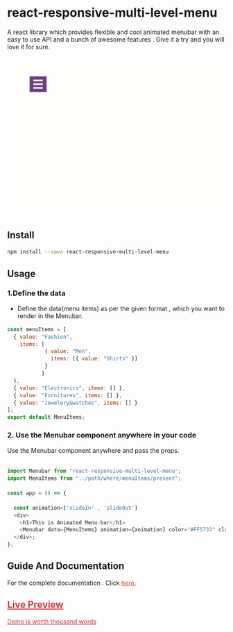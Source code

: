 
# react-responsive-multi-level-menu

A react library which provides flexible and cool animated menubar with an easy to use API and a bunch of awesome features . Give it a try and you will love it for sure.


<p align="center"><img src="demo1.gif" alt="demo"></p>

## Install

```bash
npm install --save react-responsive-multi-level-menu
```

## Usage


### 1.Define the data

* Define the data(menu items) as per the given format , which you want to render in the Menubar.

```js
const menuItems = [
  { value: "Fashion", 
    items: [
            { value: "Men",
              items: [{ value: "Shirts" }] 
            }
           ] 
  },
  { value: "Electronics", items: [] },
  { value: "Furnitures", items: [] },
  { value: "Jewelery&watches", items: [] }
];
export default MenuItems;

```


### 2. Use the Menubar component anywhere in your code

Use the Menubar component anywhere and pass the props.

```js

import Menubar from "react-responsive-multi-level-menu";
import MenuItems from "../path/where/menuItems/present";

const app = () => {
  
  const animation=['slideIn' , 'slideOut']
  <div>
    <h1>This is Animated Menu-bar</h1>
    <Menubar data={MenuItems} animation={animation} color="#FF5733" className="menubar"/>
  </div>;
};


```

## Guide And Documentation

For the complete documentation . Click <a style="color:#cc3a38" href="https://react-responsive-multi-level-menu-docs.netlify.com/src-introduction">here.

## Live Preview

<a style="color:#cc3a38" href="https://react-responsive-multi-level-menu-demo.netlify.com/">Demo is worth thousand words</a>

